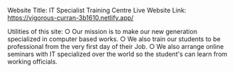 Website Title: IT Specialist Training Centre
Live Website Link: https://vigorous-curran-3b1610.netlify.app/

Utilities of this site: 
○ Our mission is to make our new generation specialized in computer based works.
○ We also train our students to be professional from the very first day of their Job.
○ We also arrange online seminars with IT specialized over the world so the student's can learn from working officials.